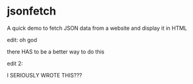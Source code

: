 # jsonfetch
A quick demo to fetch JSON data from a website and display it in HTML

edit: oh god

there HAS to be a better way to do this

edit 2:

I SERIOUSLY WROTE THIS???
